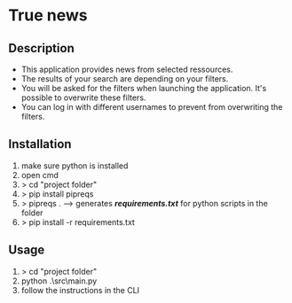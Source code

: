 # True news
## Description
- This application provides news from selected ressources.
- The results of your search are depending on your filters.
- You will be asked for the filters when launching the application. It's possible to overwrite these filters.
- You can log in with different usernames to prevent from overwriting the filters.
## Installation
1. make sure python is installed
2. open cmd
3. \> cd "project folder"
4. \> pip install pipreqs
5. \> pipreqs . --> generates ***requirements.txt*** for python scripts in the folder
6. \> pip install -r requirements.txt
## Usage
1. \> cd "project folder"
2. python .\src\main.py
3. follow the instructions in the CLI